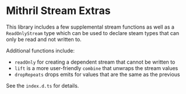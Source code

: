 # Mithril Stream Extras

This library includes a few supplemental stream functions as well as a `ReadOnlyStream` type which can be used to declare steam types that can only be read and not written to.

Additional functions include:

* `readOnly` for creating a dependent stream that cannot be written to
* `lift` is a more user-friendly `combine` that unwraps the stream values
* `dropRepeats` drops emits for values that are the same as the previous

See the `index.d.ts` for details.
